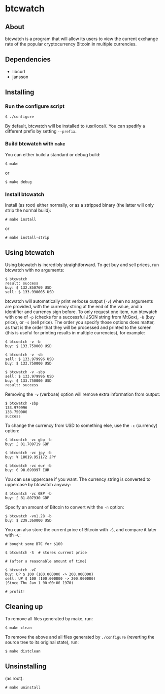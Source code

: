 btcwatch
========

About
-----

btcwatch is a program that will allow its users to view the current exchange rate of the popular cryptocurrency Bitcoin in multiple currencies.

Dependencies
------------

* libcurl
* jansson

Installing
----------

### Run the configure script ###

	$ ./configure
	
By default, btcwatch will be installed to /usr/local/. You can spedify a different prefix by setting `--prefix`.

### Build btcwatch with `make` ###

You can either build a standard or debug build:

	$ make

or

	$ make debug

### Install btcwatch ###

Install (as root) either normally, or as a stripped binary (the latter will only strip the normal build):

	# make install

or

	# make install-strip

Using btcwatch
--------------

Using btcwatch is incredibly straightforward. To get buy and sell prices, run btcwatch with no arguments:

	$ btcwatch
	result: success
	buy: $ 132.850769 USD
	sell: $ 133.990005 USD

btcwatch will automatically print verbose output (`-v`) when no arguments are provided, with the currency string at the end of the value, and a identifier and currency sign before.
To only request one item, run btcwatch with one of `-p` (checks for a successful JSON string from MtGox), `-b` (buy price), or `-s` (sell price). The order you specify those options does matter, as that is the order that they will be processed and printed to the screen (this is useful for printing results in multiple currencies), for example:

	$ btcwatch -v -b
	buy: $ 133.750000 USD

	$ btcwatch -v -sb
	sell: $ 133.979996 USD
	buy: $ 133.750000 USD

	$ btcwatch -v -sbp
	sell: $ 133.979996 USD
	buy: $ 133.750000 USD
	result: success

Removing the `-v` (verbose) option will remove extra information from output:

	$ btcwatch -sbp
	133.979996
	133.750000
	success

To change the currency from USD to something else, use the `-c` (currency) option:

	$ btcwatch -vc gbp -b
	buy: £ 81.789719 GBP

	$ btcwatch -vc jpy -b
	buy: ¥ 18019.951172 JPY

	$ btcwatch -vc eur -b
	buy: € 98.699997 EUR

You can use uppercase if you want. The currency string is converted to uppercase by btcwatch anyway:

	$ btcwatch -vc GBP -b
	buy: £ 81.807930 GBP

Specify an amount of Bitcoin to convert with the `-n` option:

	$ btcwatch -vn1.28 -b
	buy: $ 239.360000 USD

You can also store the current price of Bitcoin with `-S`, and compare it later with `-C`:

	# bought some BTC for $100

	$ btcwatch -S  # stores current price
	
	# (after a reasonable amount of time)
	
	$ btcwatch -vC
	buy: UP $ 100 (100.000000 -> 200.000000)
	sell: UP $ 100 (100.000000 -> 200.000000)
	(Since Thu Jan 1 00:00:00 1970)
	
	# profit!
	

Cleaning up
-----------

To remove all files generated by make, run:

	$ make clean

To remove the above and all files generated by `./configure` (reverting the source tree to its original state), run:

	$ make distclean

Unsinstalling
-------------

(as root):

	# make uninstall

